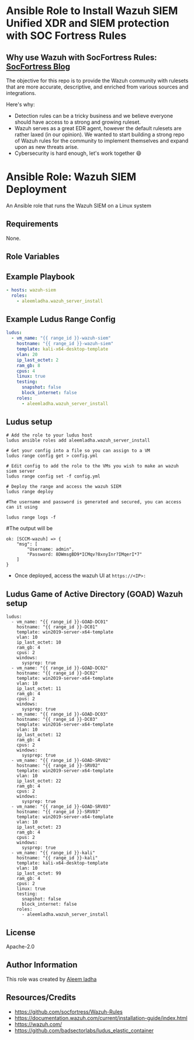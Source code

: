 # Ansible Role to Install Wazuh SIEM Unified XDR and SIEM protection with SOC Fortress Rules

## Why use Wazuh with SocFortress Rules: <a href="https://socfortress.medium.com/">SocFortress Blog</a>

The objective for this repo is to provide the Wazuh community with rulesets that are more accurate, descriptive, and enriched from various sources and integrations.

Here's why:
* Detection rules can be a tricky business and we believe everyone should have access to a strong and growing ruleset.
* Wazuh serves as a great EDR agent, however the default rulesets are rather laxed (in our opinion). We wanted to start building a strong repo of Wazuh rules for the community to implement themselves and expand upon as new threats arise.
* Cybersecurity is hard enough, let's work together :smile:

# Ansible Role: Wazuh SIEM Deployment

An Ansible role that runs the Wazuh SIEM on a Linux system


## Requirements

None.

## Role Variables


## Example Playbook

```yaml
- hosts: wazuh-siem
  roles:
    - aleemladha.wazuh_server_install
```

## Example Ludus Range Config

```yaml
ludus:
  - vm_name: "{{ range_id }}-wazuh-siem"
    hostname: "{{ range_id }}-wazuh-siem"
    template: kali-x64-desktop-template
    vlan: 20
    ip_last_octet: 2
    ram_gb: 8
    cpus: 4
    linux: true
    testing:
      snapshot: false
      block_internet: false
    roles:
      - aleemladha.wazuh_server_install
```

## Ludus setup

```
# Add the role to your ludus host
ludus ansible roles add aleemladha.wazuh_server_install

# Get your config into a file so you can assign to a VM
ludus range config get > config.yml

# Edit config to add the role to the VMs you wish to make an wazuh siem server
ludus range config set -f config.yml

# Deploy the range and access the wazuh SIEM
ludus range deploy

#The username and password is generated and secured, you can access can it using

ludus range logs -f

```

#The output will be

```
ok: [SCCM-wazuh] => {
    "msg": [
        "Username: admin",
        "Password: 8DWmsgBD9*ICMqv?8xnyInr?IMqerI*7"
    ]
}
```


- Once deployed, access the wazuh UI at `https://<IP>:`


## Ludus Game of Active Directory (GOAD) Wazuh setup

```
ludus:
  - vm_name: "{{ range_id }}-GOAD-DC01"
    hostname: "{{ range_id }}-DC01"
    template: win2019-server-x64-template
    vlan: 10
    ip_last_octet: 10
    ram_gb: 4
    cpus: 2
    windows:
      sysprep: true
  - vm_name: "{{ range_id }}-GOAD-DC02"
    hostname: "{{ range_id }}-DC02"
    template: win2019-server-x64-template
    vlan: 10
    ip_last_octet: 11
    ram_gb: 4
    cpus: 2
    windows:
      sysprep: true
  - vm_name: "{{ range_id }}-GOAD-DC03"
    hostname: "{{ range_id }}-DC03"
    template: win2016-server-x64-template
    vlan: 10
    ip_last_octet: 12
    ram_gb: 4
    cpus: 2
    windows:
      sysprep: true
  - vm_name: "{{ range_id }}-GOAD-SRV02"
    hostname: "{{ range_id }}-SRV02"
    template: win2019-server-x64-template
    vlan: 10
    ip_last_octet: 22
    ram_gb: 4
    cpus: 2
    windows:
      sysprep: true
  - vm_name: "{{ range_id }}-GOAD-SRV03"
    hostname: "{{ range_id }}-SRV03"
    template: win2019-server-x64-template
    vlan: 10
    ip_last_octet: 23
    ram_gb: 4
    cpus: 2
    windows:
      sysprep: true
  - vm_name: "{{ range_id }}-kali"
    hostname: "{{ range_id }}-kali"
    template: kali-x64-desktop-template
    vlan: 10
    ip_last_octet: 99
    ram_gb: 4
    cpus: 2
    linux: true
    testing:
      snapshot: false
      block_internet: false
    roles:
      - aleemladha.wazuh_server_install

```

## License

Apache-2.0

## Author Information

This role was created by [Aleem ladha ](https://github.com/aleemladha)

## Resources/Credits
- https://github.com/socfortress/Wazuh-Rules
- https://documentation.wazuh.com/current/installation-guide/index.html
- https://wazuh.com/
- https://github.com/badsectorlabs/ludus_elastic_container
